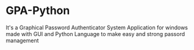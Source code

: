 # GPA-Python
It's a Graphical Password Authenticator System Application for windows made with GUI and Python Language to make easy and strong passord management
